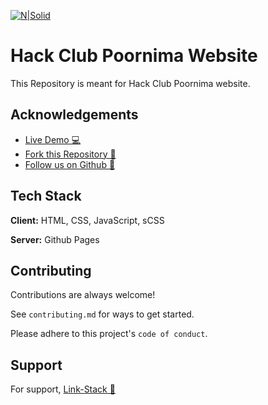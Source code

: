 [![N|Solid](https://media.discordapp.net/attachments/985919897198551140/1027598925357666304/Hack_Club_Poornima_Full.png)](https://hackclubpoornima.github.io/Website)
# Hack Club Poornima Website
This Repository is meant for Hack Club Poornima website.

## Acknowledgements

 - [Live Demo 💻](https://websiteupdated.netlify.app/)
 - [Fork this Repository 🍴](https://github.com/hackclubpoornima/Website/fork)
 - [Follow us on Github 📄](https://github.com/hackclubpoornima)


## Tech Stack

**Client:** HTML, CSS, JavaScript, sCSS

**Server:** Github Pages


## Contributing

Contributions are always welcome!

See `contributing.md` for ways to get started.

Please adhere to this project's `code of conduct`.


## Support

For support, [Link-Stack 📄](https://hackclubpoornima.github.io/linkstack/)
